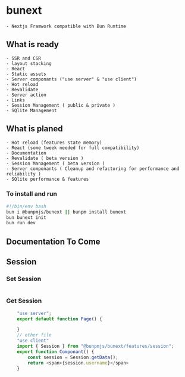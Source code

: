 # bunext

    - Nextjs Framwork compatible with Bun Runtime

## What is ready

    - SSR and CSR
    - layout stacking
    - React
    - Static assets
    - Server componants ("use server" & "use client")
    - Hot reload
    - Revalidate
    - Server action
    - Links
    - Session Management ( public & private )
    - SQlite Management

## What is planed

    - Hot reload (features state memory)
    - React (some tweek needed for full compatibility)
    - Documentation
    - Revalidate ( beta version )
    - Session Management ( beta version )
    - Server componants ( Cleanup and refactoring for performance and reliability )
    - SQlite performance & features

### To install and run

```Bash
#!/bin/env bash
bun i @bunpmjs/bunext || bunpm install bunext
bun bunext init
bun run dev
```

## Documentation To Come

## Session

### Set Session

```TypeScript

```

### Get Session

```TypeScript
    "use server";
    export default function Page() {

    }
    // other file
    "use client"
    import { Session } from "@bunpmjs/bunext/features/session";
    export function Componant() {
        const session = Session.getData();
        return <span>{session.username}</span>
    }

```
